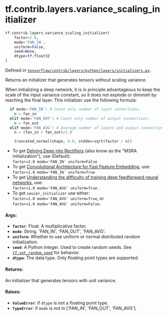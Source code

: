 <div itemscope itemtype="http://developers.google.com/ReferenceObject">
<meta itemprop="name" content="tf.contrib.layers.variance_scaling_initializer" />
<meta itemprop="path" content="Stable" />
</div>

# tf.contrib.layers.variance_scaling_initializer

``` python
tf.contrib.layers.variance_scaling_initializer(
    factor=2.0,
    mode='FAN_IN',
    uniform=False,
    seed=None,
    dtype=tf.float32
)
```



Defined in [`tensorflow/contrib/layers/python/layers/initializers.py`](/code/stable/tensorflow/contrib/layers/python/layers/initializers.py).

Returns an initializer that generates tensors without scaling variance.

When initializing a deep network, it is in principle advantageous to keep
the scale of the input variance constant, so it does not explode or diminish
by reaching the final layer. This initializer use the following formula:

```python
  if mode='FAN_IN': # Count only number of input connections.
    n = fan_in
  elif mode='FAN_OUT': # Count only number of output connections.
    n = fan_out
  elif mode='FAN_AVG': # Average number of inputs and output connections.
    n = (fan_in + fan_out)/2.0

    truncated_normal(shape, 0.0, stddev=sqrt(factor / n))
```

* To get [Delving Deep into Rectifiers](
   http://arxiv.org/pdf/1502.01852v1.pdf) (also know as the "MSRA 
   initialization"), use (Default):<br/>
  `factor=2.0 mode='FAN_IN' uniform=False`
* To get [Convolutional Architecture for Fast Feature Embedding](
   http://arxiv.org/abs/1408.5093), use:<br/>
  `factor=1.0 mode='FAN_IN' uniform=True`
* To get [Understanding the difficulty of training deep feedforward neural
  networks](http://jmlr.org/proceedings/papers/v9/glorot10a/glorot10a.pdf),
  use:<br/>
  `factor=1.0 mode='FAN_AVG' uniform=True.`
* To get `xavier_initializer` use either:<br/>
  `factor=1.0 mode='FAN_AVG' uniform=True`, or<br/>
  `factor=1.0 mode='FAN_AVG' uniform=False`.

#### Args:

* <b>`factor`</b>: Float.  A multiplicative factor.
* <b>`mode`</b>: String.  'FAN_IN', 'FAN_OUT', 'FAN_AVG'.
* <b>`uniform`</b>: Whether to use uniform or normal distributed random initialization.
* <b>`seed`</b>: A Python integer. Used to create random seeds. See
        <a href="../../../tf/random/set_random_seed.md"><code>tf.set_random_seed</code></a> for behavior.
* <b>`dtype`</b>: The data type. Only floating point types are supported.


#### Returns:

An initializer that generates tensors with unit variance.


#### Raises:

* <b>`ValueError`</b>: if `dtype` is not a floating point type.
* <b>`TypeError`</b>: if `mode` is not in ['FAN_IN', 'FAN_OUT', 'FAN_AVG'].